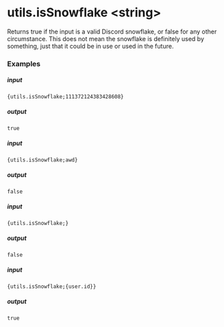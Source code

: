 # utils.isSnowflake &lt;string&gt;
		
Returns true if the input is a valid Discord snowflake, or false for any other circumstance. This does not mean the snowflake is definitely used by something, just that it could be in use or used in the future.

### Examples

##### input
```{utils.isSnowflake;111372124383428608}```

##### output
```true```


##### input
```{utils.isSnowflake;awd}```

##### output
```false```


##### input
```{utils.isSnowflake;}```

##### output
```false```


##### input
```{utils.isSnowflake;{user.id}}```

##### output
```true```
